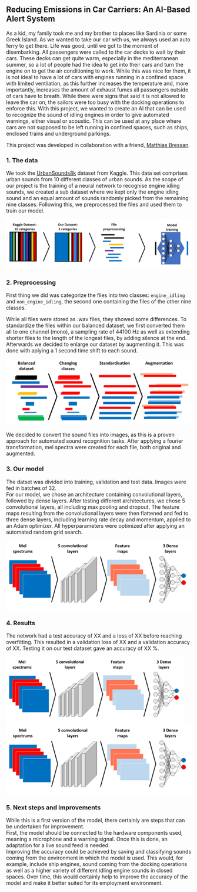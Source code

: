 ## Reducing Emissions in Car Carriers: An AI-Based Alert System

As a kid, my family took me and my brother to places like Sardinia or some Greek Island. As we wanted to take our car with us, we always used an auto ferry to get there. Life was good, until we got to the moment of disembarking. All passengers were called to the car decks to wait by their cars. These decks can get quite warm, especially in the mediterranean summer, so a lot of people had the idea to get into their cars and turn the engine on to get the air conditioning to work. While this was nice for them, it is not ideal to have a lot of cars with engines running in a confined space with limited ventilation, as this further increases the temperature and, more importantly, increases the amount of exhaust fumes all passengers outside of cars have to breath. While there were signs that said it is not allowed to leave the car on, the sailors were too busy with the docking operations to enforce this.
With this project, we wanted to create an AI that can be used to recognize the sound of idling engines in order to give automated warnings, either visual or acoustic. This can be used at any place where cars are not supposed to be left running in confined spaces, such as ships, enclosed trains and underground parkings. 

This project was developed in collaboration with a friend, [Matthias Bressan](https://matthiasbressan.github.io/).

### 1. The data
We took the [UrbanSounds8k](https://www.kaggle.com/datasets/chrisfilo/urbansound8k) dataset from Kaggle. This data set comprises urban sounds from 10 different classes of urban sounds. As the scope of our project is the training of a neural network to recognise engine idling sounds, we created a sub dataset where we kept only the engine idling sound and an equal amount of sounds randomly picked from the remaining nine classes. Following this, we preprocessed the files and used them to train our model.

<img src="images/sound_classification/overwiev.png">

### 2. Preprocessing
First thing we did was categorize the files into two classes: `engine_idling` and `non_engine_idling`, the second one containing the files of the other nine classes. 

While all files were stored as .wav files, they showed some differences. To standardize the files within our balanced dataset, we first converted them all to one channel (mono), a sampling rate of 44100 Hz as well as extending shorter files to the length of the longest files, by adding silence at the end. Afterwards we decided to enlarge our dataset by augmenting it. This was done with aplying a 1 second time shift to each sound.  

<img src="images/sound_classification/preprocessing.png">

We decided to convert the sound files into images, as this is a proven approach for automated sound recognition tasks. After applying a fourier transformation, mel spectra were created for each file, both original and augmented. 


### 3. Our model

The datset was divided into training, validation and test data. Images were fed in batches of 32.\
For our model, we chose an architecture containing convolutional layers, followed by dense layers. After testing different architectures, we chose 5 convolutional layers, all including max pooling and dropout. The feature maps resulting from the convolutional layers were then flattened and fed to three dense layers, including learning rate decay and momentum, applied to an Adam optimizer. All hyperparameters were optimized after applying an automated random grid search.

<img src="images/sound_classification/NN-architecture.png">

### 4. Results
The network had a test accuracy of  XX and a loss of XX before reaching overfitting. This resulted in a validation loss of XX and a validation accuracy of XX. Testing it on our test dataset gave an accuracy of XX %.

<div style="float: left; margin-right: 20px;">
    <img src="images/sound_classification/NN-architecture.png" alt="Image 1">
</div>

<div style="float: left;">
    <img src="images/sound_classification/NN-architecture.png" alt="Image 2">
</div>

<div style="clear: both;"></div>

### 5. Next steps and improvements

While this is a first version of the model, there certainly are steps that can be undertaken for improvement. \
First, the model should be connected to the hardware components used, meaning a microphone and a warning signal. Once this is done, an adaptation for a live sound feed is needed. \
Improving the accuracy could be achieved by saving and classifying sounds coming from the environment in which the model is used. This would, for example, include ship engines, sound coming from the docking operations as well as a higher variety of different idling engine sounds in closed spaces. Over time, this would certainly help to improve the accuracy of the model and make it better suited for its employment environment. 
